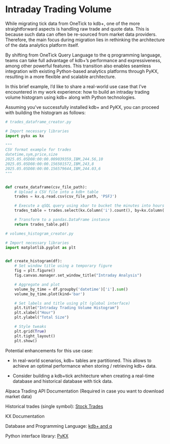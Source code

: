 # Intraday Trading Volume

While migrating tick data from OneTick to kdb+, one of the more straightforward aspects is handling raw trade and quote
data. This is because such data can often be re-sourced from market data providers. Therefore, the main focus during
migration lies in rethinking the architecture of the data analytics platform itself.

By shifting from OneTick Query Language to the q programming language, teams can take full advantage of kdb+’s
performance and expressiveness, among other powerful features. This transition also enables seamless integration with
existing Python-based analytics platforms through PyKX, resulting in a more flexible and scalable architecture.

In this brief example, I’d like to share a real-world use case that I’ve encountered in my work experience: how to build
an intraday trading volume histogram using kdb+ along with Python technologies.

Assuming you've successfully installed kdb+ and PyKX, you can proceed with building the histogram as follows:

```python 
# trades_dataframe_creator.py

# Import necessary libraries
import pykx as kx

"""
CSV format example for trades
datetime,sym,price,size
2025.05.05D08:00:00.009039359,IBM,244.56,10
2025.05.05D08:00:00.156501572,IBM,243,8
2025.05.05D08:00:00.156579644,IBM,244.03,6
"""


def create_dataframe(csv_file_path):
    # Upload a CSV file into a kdb+ table
    trades = kx.q.read.csv(csv_file_path, 'PSFJ')

    # Execute a qSQL query using xbar to bucket the minutes into hours
    trades_table = trades.select(kx.Column('i').count(), by=kx.Column('datetime').minute.xbar(60))

    # Transform to a pandas.DataFrame instance
    return trades_table.pd()
```

```python 
# volumes_histogram_creator.py

# Import necessary libraries
import matplotlib.pyplot as plt


def create_histogram(df):
    # Set window title using a temporary figure
    fig = plt.figure()
    fig.canvas.manager.set_window_title("Intraday Analysis")

    # Aggregate and plot
    volume_by_time = df.groupby('datetime')['i'].sum()
    volume_by_time.plot(kind='bar')

    # Set labels and title using plt (global interface)
    plt.title("Intraday Trading Volume Histogram")
    plt.xlabel("Hour")
    plt.ylabel("Total Size")

    # Style tweaks
    plt.grid(True)
    plt.tight_layout()
    plt.show()
```

Potential enhancements for this use case:

- In real-world scenarios, kdb+ tables are partitioned. This allows to achieve an optimal performance when storing /
  retrieving kdb+ data.

- Consider building a kdb+tick architecture when creating a real-time database and historical
  database with tick data.

Alpaca Trading API Documentation (Required in case you want to download market data)

Historical trades (single symbol): [Stock Trades](https://docs.alpaca.markets/reference/stocktradesingle-1)

KX Documentation

Database and Programming Language: [kdb+ and q](https://code.kx.com/q)

Python interface library: [PyKX](https://code.kx.com/pykx)